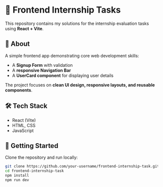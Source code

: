# 🚀 Frontend Internship Tasks

This repository contains my solutions for the internship evaluation tasks using **React + Vite**.  

## 📌 About
A simple frontend app demonstrating core web development skills:  
- A **Signup Form** with validation  
- A **responsive Navigation Bar**  
- A **UserCard component** for displaying user details  

The project focuses on **clean UI design, responsive layouts, and reusable components**.

## 🛠 Tech Stack
- React (Vite)
- HTML, CSS
- JavaScript


## 🚀 Getting Started
Clone the repository and run locally:

```bash
git clone https://github.com/your-username/frontend-internship-task.git
cd frontend-internship-task
npm install
npm run dev
